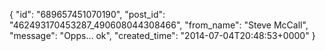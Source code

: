  {
   "id": "689657451070190",
   "post_id": "462493170453287_490608044308466",
   "from_name": "Steve McCall",
   "message": "Opps... ok",
   "created_time": "2014-07-04T20:48:53+0000"
 }

